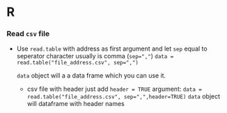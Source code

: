 # R

### Read `csv` file

* Use `read.table`  with address as first argument and let `sep` equal to seperator character usually is comma (`sep=","`)
    ```data = read.table("file_address.csv", sep=",")```

    `data` object will a a data frame which you can use it.
    
    * csv file with header
    just add `header = TRUE` argument:
    ``` data = read.table("file_address.csv", sep=",",header=TRUE) ```
    `data` object will dataframe with header names 

